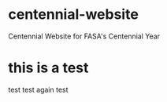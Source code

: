 # centennial-website
Centennial Website for FASA's Centennial Year

# this is a test
test test again test
